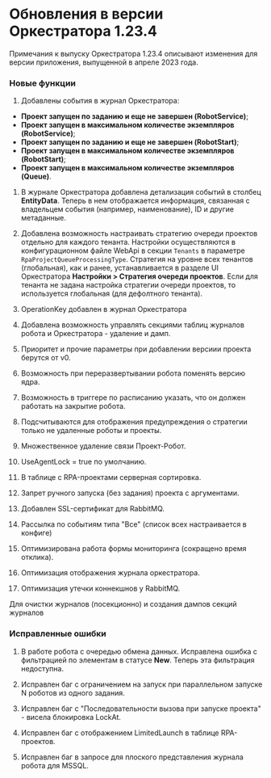 # Обновления в версии Оркестратора 1.23.4

Примечания к выпуску Оркестратора 1.23.4 описывают изменения для версии приложения, выпущенной в апреле 2023 года.

### Новые функции
1. Добавлены события в журнал Оркестратора:
  * **Проект запущен по заданию и еще не завершен (RobotService)**;
  * **Проект запущен в максимальном количестве экземпляров (RobotService)**;
  * **Проект запущен по заданию и еще не завершен (RobotStart)**;
  * **Проект запущен в максимальном количестве экземпляров (RobotStart)**;
  * **Проект запущен в максимальном количестве экземпляров (Queue)**.
1. В журнале Оркестратора добавлена детализация событий в столбец **EntityData**. Теперь в нем отображается информация, связанная с владельцем события (например, наименование), ID и другие метаданные. 
1. Добавлена возможность настраивать стратегию очереди проектов отдельно для каждого тенанта. Настройки осуществляются в конфигурационном файле WebApi в секции `Tenants` в параметре `RpaProjectQueueProcessingType`. Стратегия на уровне всех тенантов (глобальная), как и ранее, устанавливается в разделе UI Оркестратора **Настройки > Стратегия очереди проектов**. Если для тенанта не задана настройка стратегии очереди проектов, то используется глобальная (для дефолтного тенанта). 
1. OperationKey добавлен в журнал Оркестратора
1. Добавлена возможность управлять секциями таблиц журналов робота и Оркестратора - удаление и дамп.

1. Приоритет и прочие параметры при добавлении версиии проекта берутся от v0.
1. Возможность при переразвертывании робота поменять версию ядра.
1. Возможность в триггере по расписанию указать, что он должен работать на закрытие робота.
1. Подсчитываются для отображения предупреждения о стратегии только не удаленные роботы и проекты.
1. Множественное удаление связи Проект-Робот.
1. UseAgentLock = true по умолчанию.
1. В таблице с RPA-проектами серверная сортировка.
1. Запрет ручного запуска (без задания) проекта с аргументами.
1. Добавлен SSL-сертификат для RabbitMQ.
1. Рассылка по событиям типа "Все" (список всех настраивается в конфиге)
1. Оптимизирована работа формы мониторинга (сокращено время отклика).
1. Оптимизация отображения журнала оркестратора.
1. Оптимизация утечки коннекшнов у RabbitMQ.

Для очистки журналов (посекционно) и создания дампов секций журналов 

### Исправленные ошибки
1. В работе робота с очередью обмена данных. Исправлена ошибка с фильтрацией по элементам в статусе **New**. Теперь эта фильтрация недоступна.

1. Исправлен баг с ограничением на запуск при параллельном запуске N роботов из одного задания.
1. Исправлен баг с "Последовательности вызова при запуске проекта" - висела блокировка LockAt.
1. Исправлен баг с отображением LimitedLaunch в таблице RPA-проектов.
1. Исправлен баг в запросе для плоского представления журнала робота для MSSQL.
